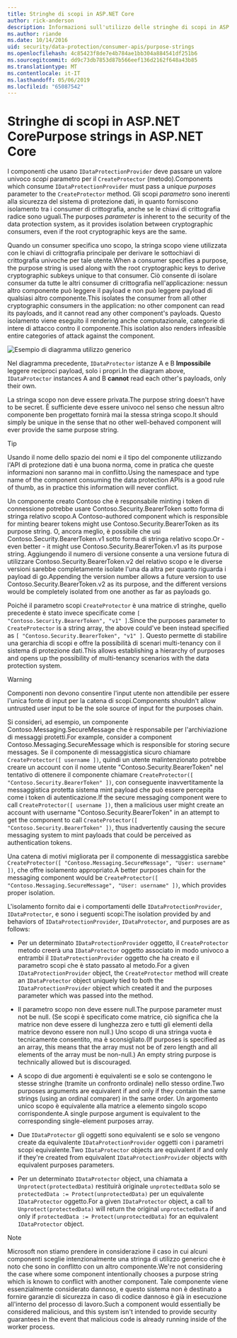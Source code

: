 ```yaml
---
title: Stringhe di scopi in ASP.NET Core
author: rick-anderson
description: Informazioni sull'utilizzo delle stringhe di scopi in ASP.NET Core Data Protection API.
ms.author: riande
ms.date: 10/14/2016
uid: security/data-protection/consumer-apis/purpose-strings
ms.openlocfilehash: 4c85423f8de7e4b784ae1bb304a884541df251b6
ms.sourcegitcommit: dd9c73db7853d87b566eef136d2162f648a43b85
ms.translationtype: MT
ms.contentlocale: it-IT
ms.lasthandoff: 05/06/2019
ms.locfileid: "65087542"
---
```

# <a name="purpose-strings-in-aspnet-core"></a><span data-ttu-id="569b0-103">Stringhe di scopi in ASP.NET Core</span><span class="sxs-lookup"><span data-stu-id="569b0-103">Purpose strings in ASP.NET Core</span></span>

<a name="data-protection-consumer-apis-purposes"></a>

<span data-ttu-id="569b0-104">I componenti che usano `IDataProtectionProvider` deve passare un valore univoco *scopi* parametro per il `CreateProtector` (metodo).</span><span class="sxs-lookup"><span data-stu-id="569b0-104">Components which consume `IDataProtectionProvider` must pass a unique *purposes* parameter to the `CreateProtector` method.</span></span> <span data-ttu-id="569b0-105">Gli scopi *parametro* sono inerenti alla sicurezza del sistema di protezione dati, in quanto forniscono isolamento tra i consumer di crittografia, anche se le chiavi di crittografia radice sono uguali.</span><span class="sxs-lookup"><span data-stu-id="569b0-105">The purposes *parameter* is inherent to the security of the data protection system, as it provides isolation between cryptographic consumers, even if the root cryptographic keys are the same.</span></span>

<span data-ttu-id="569b0-106">Quando un consumer specifica uno scopo, la stringa scopo viene utilizzata con le chiavi di crittografia principale per derivare le sottochiavi di crittografia univoche per tale utente.</span><span class="sxs-lookup"><span data-stu-id="569b0-106">When a consumer specifies a purpose, the purpose string is used along with the root cryptographic keys to derive cryptographic subkeys unique to that consumer.</span></span> <span data-ttu-id="569b0-107">Ciò consente di isolare consumer da tutte le altri consumer di crittografia nell'applicazione: nessun altro componente può leggere il payload e non può leggere payload di qualsiasi altro componente.</span><span class="sxs-lookup"><span data-stu-id="569b0-107">This isolates the consumer from all other cryptographic consumers in the application: no other component can read its payloads, and it cannot read any other component's payloads.</span></span> <span data-ttu-id="569b0-108">Questo isolamento viene eseguito il rendering anche computazionale, categorie di intere di attacco contro il componente.</span><span class="sxs-lookup"><span data-stu-id="569b0-108">This isolation also renders infeasible entire categories of attack against the component.</span></span>

![Esempio di diagramma utilizzo generico](purpose-strings/_static/purposes.png)

<span data-ttu-id="569b0-110">Nel diagramma precedente, `IDataProtector` istanze A e B **Impossibile** leggere reciproci payload, solo i propri.</span><span class="sxs-lookup"><span data-stu-id="569b0-110">In the diagram above, `IDataProtector` instances A and B **cannot** read each other's payloads, only their own.</span></span>

<span data-ttu-id="569b0-111">La stringa scopo non deve essere privata.</span><span class="sxs-lookup"><span data-stu-id="569b0-111">The purpose string doesn't have to be secret.</span></span> <span data-ttu-id="569b0-112">È sufficiente deve essere univoco nel senso che nessun altro componente ben progettato fornirà mai la stessa stringa scopo.</span><span class="sxs-lookup"><span data-stu-id="569b0-112">It should simply be unique in the sense that no other well-behaved component will ever provide the same purpose string.</span></span>

>[!TIP]
> <span data-ttu-id="569b0-113">Usando il nome dello spazio dei nomi e il tipo del componente utilizzando l'API di protezione dati è una buona norma, come in pratica che queste informazioni non saranno mai in conflitto.</span><span class="sxs-lookup"><span data-stu-id="569b0-113">Using the namespace and type name of the component consuming the data protection APIs is a good rule of thumb, as in practice this information will never conflict.</span></span>
>
><span data-ttu-id="569b0-114">Un componente creato Contoso che è responsabile minting i token di connessione potrebbe usare Contoso.Security.BearerToken sotto forma di stringa relativo scopo.</span><span class="sxs-lookup"><span data-stu-id="569b0-114">A Contoso-authored component which is responsible for minting bearer tokens might use Contoso.Security.BearerToken as its purpose string.</span></span> <span data-ttu-id="569b0-115">O, ancora meglio, è possibile che usi Contoso.Security.BearerToken.v1 sotto forma di stringa relativo scopo.</span><span class="sxs-lookup"><span data-stu-id="569b0-115">Or - even better - it might use Contoso.Security.BearerToken.v1 as its purpose string.</span></span> <span data-ttu-id="569b0-116">Aggiungendo il numero di versione consente a una versione futura di utilizzare Contoso.Security.BearerToken.v2 del relativo scopo e le diverse versioni sarebbe completamente isolate l'una da altra per quanto riguarda i payload di go.</span><span class="sxs-lookup"><span data-stu-id="569b0-116">Appending the version number allows a future version to use Contoso.Security.BearerToken.v2 as its purpose, and the different versions would be completely isolated from one another as far as payloads go.</span></span>

<span data-ttu-id="569b0-117">Poiché il parametro scopi `CreateProtector` è una matrice di stringhe, quello precedente è stato invece specificate come `[ "Contoso.Security.BearerToken", "v1" ]`.</span><span class="sxs-lookup"><span data-stu-id="569b0-117">Since the purposes parameter to `CreateProtector` is a string array, the above could've been instead specified as `[ "Contoso.Security.BearerToken", "v1" ]`.</span></span> <span data-ttu-id="569b0-118">Questo permette di stabilire una gerarchia di scopi e offre la possibilità di scenari multi-tenancy con il sistema di protezione dati.</span><span class="sxs-lookup"><span data-stu-id="569b0-118">This allows establishing a hierarchy of purposes and opens up the possibility of multi-tenancy scenarios with the data protection system.</span></span>

<a name="data-protection-contoso-purpose"></a>

>[!WARNING]
> <span data-ttu-id="569b0-119">Componenti non devono consentire l'input utente non attendibile per essere l'unica fonte di input per la catena di scopi.</span><span class="sxs-lookup"><span data-stu-id="569b0-119">Components shouldn't allow untrusted user input to be the sole source of input for the purposes chain.</span></span>
>
><span data-ttu-id="569b0-120">Si consideri, ad esempio, un componente Contoso.Messaging.SecureMessage che è responsabile per l'archiviazione di messaggi protetti.</span><span class="sxs-lookup"><span data-stu-id="569b0-120">For example, consider a component Contoso.Messaging.SecureMessage which is responsible for storing secure messages.</span></span> <span data-ttu-id="569b0-121">Se il componente di messaggistica sicuro chiamare `CreateProtector([ username ])`, quindi un utente malintenzionato potrebbe creare un account con il nome utente "Contoso.Security.BearerToken" nel tentativo di ottenere il componente chiamare `CreateProtector([ "Contoso.Security.BearerToken" ])`, con conseguente inavvertitamente la messaggistica protetta sistema mint payload che può essere percepita come i token di autenticazione.</span><span class="sxs-lookup"><span data-stu-id="569b0-121">If the secure messaging component were to call `CreateProtector([ username ])`, then a malicious user might create an account with username "Contoso.Security.BearerToken" in an attempt to get the component to call `CreateProtector([ "Contoso.Security.BearerToken" ])`, thus inadvertently causing the secure messaging system to mint payloads that could be perceived as authentication tokens.</span></span>
>
><span data-ttu-id="569b0-122">Una catena di motivi migliorata per il componente di messaggistica sarebbe `CreateProtector([ "Contoso.Messaging.SecureMessage", "User: username" ])`, che offre isolamento appropriato.</span><span class="sxs-lookup"><span data-stu-id="569b0-122">A better purposes chain for the messaging component would be `CreateProtector([ "Contoso.Messaging.SecureMessage", "User: username" ])`, which provides proper isolation.</span></span>

<span data-ttu-id="569b0-123">L'isolamento fornito dai e i comportamenti delle `IDataProtectionProvider`, `IDataProtector`, e sono i seguenti scopi:</span><span class="sxs-lookup"><span data-stu-id="569b0-123">The isolation provided by and behaviors of `IDataProtectionProvider`, `IDataProtector`, and purposes are as follows:</span></span>

* <span data-ttu-id="569b0-124">Per un determinato `IDataProtectionProvider` oggetto, il `CreateProtector` metodo creerà una `IDataProtector` oggetto associato in modo univoco a entrambi il `IDataProtectionProvider` oggetto che ha creato e il parametro scopi che è stato passato al metodo.</span><span class="sxs-lookup"><span data-stu-id="569b0-124">For a given `IDataProtectionProvider` object, the `CreateProtector` method will create an `IDataProtector` object uniquely tied to both the `IDataProtectionProvider` object which created it and the purposes parameter which was passed into the method.</span></span>

* <span data-ttu-id="569b0-125">Il parametro scopo non deve essere null.</span><span class="sxs-lookup"><span data-stu-id="569b0-125">The purpose parameter must not be null.</span></span> <span data-ttu-id="569b0-126">(Se scopi è specificato come matrice, ciò significa che la matrice non deve essere di lunghezza zero e tutti gli elementi della matrice devono essere non null.) Uno scopo di una stringa vuota è tecnicamente consentito, ma è sconsigliato.</span><span class="sxs-lookup"><span data-stu-id="569b0-126">(If purposes is specified as an array, this means that the array must not be of zero length and all elements of the array must be non-null.) An empty string purpose is technically allowed but is discouraged.</span></span>

* <span data-ttu-id="569b0-127">A scopo di due argomenti è equivalenti se e solo se contengono le stesse stringhe (tramite un confronto ordinale) nello stesso ordine.</span><span class="sxs-lookup"><span data-stu-id="569b0-127">Two purposes arguments are equivalent if and only if they contain the same strings (using an ordinal comparer) in the same order.</span></span> <span data-ttu-id="569b0-128">Un argomento unico scopo è equivalente alla matrice a elemento singolo scopo corrispondente.</span><span class="sxs-lookup"><span data-stu-id="569b0-128">A single purpose argument is equivalent to the corresponding single-element purposes array.</span></span>

* <span data-ttu-id="569b0-129">Due `IDataProtector` gli oggetti sono equivalenti se e solo se vengono create da equivalente `IDataProtectionProvider` oggetti con i parametri scopi equivalente.</span><span class="sxs-lookup"><span data-stu-id="569b0-129">Two `IDataProtector` objects are equivalent if and only if they're created from equivalent `IDataProtectionProvider` objects with equivalent purposes parameters.</span></span>

* <span data-ttu-id="569b0-130">Per un determinato `IDataProtector` object, una chiamata a `Unprotect(protectedData)` restituirà originale `unprotectedData` solo se `protectedData := Protect(unprotectedData)` per un equivalente `IDataProtector` oggetto.</span><span class="sxs-lookup"><span data-stu-id="569b0-130">For a given `IDataProtector` object, a call to `Unprotect(protectedData)` will return the original `unprotectedData` if and only if `protectedData := Protect(unprotectedData)` for an equivalent `IDataProtector` object.</span></span>

> [!NOTE]
> <span data-ttu-id="569b0-131">Microsoft non stiamo prendere in considerazione il caso in cui alcuni componenti sceglie intenzionalmente una stringa di utilizzo generico che è noto che sono in conflitto con un altro componente.</span><span class="sxs-lookup"><span data-stu-id="569b0-131">We're not considering the case where some component intentionally chooses a purpose string which is known to conflict with another component.</span></span> <span data-ttu-id="569b0-132">Tale componente viene essenzialmente considerato dannoso, e questo sistema non è destinato a fornire garanzie di sicurezza in caso di codice dannoso è già in esecuzione all'interno del processo di lavoro.</span><span class="sxs-lookup"><span data-stu-id="569b0-132">Such a component would essentially be considered malicious, and this system isn't intended to provide security guarantees in the event that malicious code is already running inside of the worker process.</span></span>
